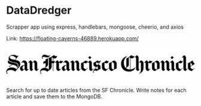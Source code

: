# DataDredger
Scrapper app using express, handlebars, mongoose, cheerio, and axios 

Link: https://floating-caverns-46889.herokuapp.com/

![](https://raw.githubusercontent.com/FyperTheViper/DataDredger/master/public/images/sfchronicle.jpg)

Search for up to date articles from the SF Chronicle. Write notes for each article and save them to the MongoDB.

